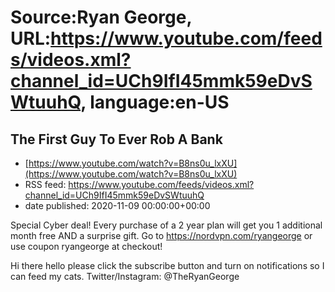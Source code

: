 # Source:Ryan George, URL:https://www.youtube.com/feeds/videos.xml?channel_id=UCh9IfI45mmk59eDvSWtuuhQ, language:en-US

## The First Guy To Ever Rob A Bank
 - [https://www.youtube.com/watch?v=B8ns0u_lxXU](https://www.youtube.com/watch?v=B8ns0u_lxXU)
 - RSS feed: https://www.youtube.com/feeds/videos.xml?channel_id=UCh9IfI45mmk59eDvSWtuuhQ
 - date published: 2020-11-09 00:00:00+00:00

Special Cyber deal! Every purchase of a 2 year plan will get you 1 additional month free AND a surprise gift. Go to https://nordvpn.com/ryangeorge or use coupon ryangeorge at checkout! 

Hi there hello please click the subscribe button and turn on notifications so I can feed my cats.
Twitter/Instagram: @TheRyanGeorge

